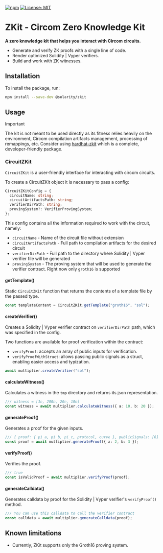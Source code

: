 [![npm](https://img.shields.io/npm/v/@solarity/zkit.svg)](https://www.npmjs.com/package/@solarity/zkit)
[![License: MIT](https://img.shields.io/badge/License-MIT-yellow.svg)](https://opensource.org/licenses/MIT)

# ZKit - Circom Zero Knowledge Kit

**A zero knowledge kit that helps you interact with Circom circuits.**

- Generate and verify ZK proofs with a single line of code.
- Render optimized Solidity | Vyper verifiers.
- Build and work with ZK witnesses.

## Installation

To install the package, run:

```bash
npm install --save-dev @solarity/zkit
```

## Usage

> [!IMPORTANT]
> The kit is not meant to be used directly as its fitness relies heavily on the environment, Circom compilation artifacts management, processing of remappings, etc. Consider using [hardhat-zkit](https://github.com/dl-solarity/hardhat-zkit) which is a complete, developer-friendly package.

### CircuitZKit

`CircuitZKit` is a user-friendly interface for interacting with circom circuits.

To create a CircuitZKit object it is necessary to pass a config:

```typescript
CircuitZKitConfig = {
  circuitName: string;
  circuitArtifactsPath: string;
  verifierDirPath: string;
  provingSystem?: VerifierProvingSystem;
};
```

This config contains all the information required to work with the circuit, namely:

- `circuitName` - Name of the circuit file without extension
- `circuitArtifactsPath` - Full path to compilation artifacts for the desired circuit
- `verifierDirPath` - Full path to the directory where Solidity | Vyper verifier file will be generated
- `provingSystem` - The proving system that will be used to generate the verifier contract. Right now only `groth16` is supported

#### getTemplate()

Static `CircuitZKit` function that returns the contents of a template file by the passed type.

```typescript
const templateContent = CircuitZKit.getTemplate("groth16", "sol");
```

#### createVerifier()

Creates a Solidity | Vyper verifier contract on `verifierDirPath` path, which was specified in the config.

Two functions are available for proof verification within the contract:
- `verifyProof`: accepts an array of public inputs for verification.
- `verifyProofWithStruct`: allows passing public signals as a struct, enabling easier access and typization.

```typescript
await multiplier.createVerifier("sol");
```

#### calculateWitness()

Calculates a witness in the `tmp` directory and returns its json representation.

```typescript
/// witness = [1n, 200n, 20n, 10n]
const witness = await multiplier.calculateWitness({ a: 10, b: 20 });
```

#### generateProof()

Generates a proof for the given inputs.

```typescript
/// { proof: { pi_a, pi_b, pi_c, protocol, curve }, publicSignals: [6] }
const proof = await multiplier.generateProof({ a: 2, b: 3 });
```

#### verifyProof()

Verifies the proof.

```typescript
/// true
const isValidProof = await multiplier.verifyProof(proof);
```

#### generateCalldata()

Generates calldata by proof for the Solidity | Vyper verifier's `verifyProof()` method.

```typescript
/// You can use this calldata to call the verifier contract
const calldata = await multiplier.generateCalldata(proof);
```

## Known limitations

- Currently, ZKit supports only the Groth16 proving system.
